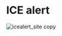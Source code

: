 # ICE alert
![icealert_site copy](https://github.com/samdexy/ice_alert/assets/108992985/95e53443-70c8-4b73-9c99-f1d2eabaa712)

